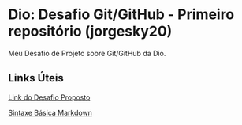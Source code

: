 # Dio: Desafio Git/GitHub - Primeiro repositório (jorgesky20)
Meu Desafio de Projeto sobre Git/GitHub da Dio.

## Links Úteis

[Link do Desafio Proposto](https://web.dio.me/project/criando-seu-primeiro-repositorio-no-github-para-compartilhar-seu-progresso/learning/a6e285fa-b9a0-4bc2-8353-7b729dabcf0c?back=/track/ntt-data-diversidade-em-tech&tab=undefined&moduleId=undefined)

[Sintaxe Básica Markdown](https://www.markdownguide.org/basic-syntax/)
